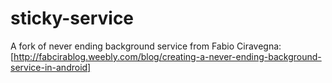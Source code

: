 # sticky-service
A fork of never ending background service from Fabio Ciravegna: [http://fabcirablog.weebly.com/blog/creating-a-never-ending-background-service-in-android]
